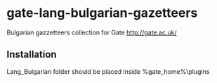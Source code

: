 gate-lang-bulgarian-gazetteers
==============================
Bulgarian gazzetteers collection for Gate http://gate.ac.uk/

Installation
------------
Lang_Bulgarian folder should be placed inside %gate_home%\plugins

